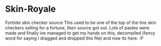 # Skin-Royale
Fortnite skin checker source
This used to be one of the top of the line skin checkers selling for a fortune, then source got out. Lots of pastes were made and finally ive managed to get my hands on this, decompiled (fancy word for saying i dragged and dropped this file) and now its here. :P

